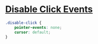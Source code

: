 [Disable Click Events](https://css-tricks.com/almanac/properties/p/pointer-events/)
===

```scss
.disable-click {
    pointer-events: none;
    cursor: default;
}
```